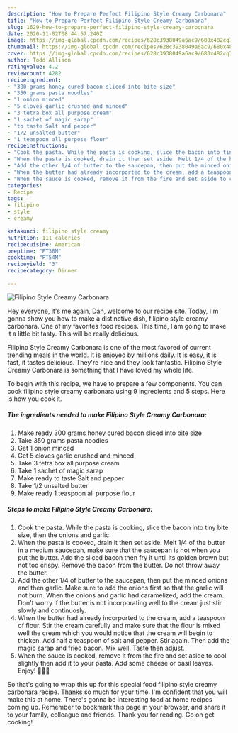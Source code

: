 ```yaml
---
description: "How to Prepare Perfect Filipino Style Creamy Carbonara"
title: "How to Prepare Perfect Filipino Style Creamy Carbonara"
slug: 1629-how-to-prepare-perfect-filipino-style-creamy-carbonara
date: 2020-11-02T08:44:57.240Z
image: https://img-global.cpcdn.com/recipes/628c3938049a6ac9/680x482cq70/filipino-style-creamy-carbonara-recipe-main-photo.jpg
thumbnail: https://img-global.cpcdn.com/recipes/628c3938049a6ac9/680x482cq70/filipino-style-creamy-carbonara-recipe-main-photo.jpg
cover: https://img-global.cpcdn.com/recipes/628c3938049a6ac9/680x482cq70/filipino-style-creamy-carbonara-recipe-main-photo.jpg
author: Todd Allison
ratingvalue: 4.2
reviewcount: 4282
recipeingredient:
- "300 grams honey cured bacon sliced into bite size"
- "350 grams pasta noodles"
- "1 onion minced"
- "5 cloves garlic crushed and minced"
- "3 tetra box all purpose cream"
- "1 sachet of magic sarap"
- "to taste Salt and pepper"
- "1/2 unsalted butter"
- "1 teaspoon all purpose flour"
recipeinstructions:
- "Cook the pasta. While the pasta is cooking, slice the bacon into tiny bite size, then the onions and garlic."
- "When the pasta is cooked, drain it then set aside. Melt 1/4 of the butter in a medium saucepan, make sure that the saucepan is hot when you put the butter. Add the sliced bacon then fry it until its golden brown but not too crispy. Remove the bacon from the butter. Do not throw away the butter."
- "Add the other 1/4 of butter to the saucepan, then put the minced onions and then garlic. Make sure to add the onions first so that the garlic will not burn. When the onions and garlic had caramelized, add the cream. Don&#39;t worry if the butter is not incorporating well to the cream just stir slowly and continuosly."
- "When the butter had already incorported to the cream, add a teaspoon of flour. Stir the cream carefully and make sure that the flour is mixed well the cream which you would notice that the cream will begin to thicken. Add half a teaspoon of salt and pepper. Stir again. Then add the magic sarap and fried bacon. Mix well. Taste then adjust."
- "When the sauce is cooked, remove it from the fire and set aside to cool slightly then add it to your pasta. Add some cheese or basil leaves. Enjoy! 👍🏽🍝"
categories:
- Recipe
tags:
- filipino
- style
- creamy

katakunci: filipino style creamy 
nutrition: 111 calories
recipecuisine: American
preptime: "PT38M"
cooktime: "PT54M"
recipeyield: "3"
recipecategory: Dinner

---
```



![Filipino Style Creamy Carbonara](https://img-global.cpcdn.com/recipes/628c3938049a6ac9/680x482cq70/filipino-style-creamy-carbonara-recipe-main-photo.jpg)

Hey everyone, it's me again, Dan, welcome to our recipe site. Today, I'm gonna show you how to make a distinctive dish, filipino style creamy carbonara. One of my favorites food recipes. This time, I am going to make it a little bit tasty. This will be really delicious.

Filipino Style Creamy Carbonara is one of the most favored of current trending meals in the world. It is enjoyed by millions daily. It is easy, it is fast, it tastes delicious. They're nice and they look fantastic. Filipino Style Creamy Carbonara is something that I have loved my whole life.




To begin with this recipe, we have to prepare a few components. You can cook filipino style creamy carbonara using 9 ingredients and 5 steps. Here is how you cook it.

<!--inarticleads1-->

##### The ingredients needed to make Filipino Style Creamy Carbonara:

1. Make ready 300 grams honey cured bacon sliced into bite size
1. Take 350 grams pasta noodles
1. Get 1 onion minced
1. Get 5 cloves garlic crushed and minced
1. Take 3 tetra box all purpose cream
1. Take 1 sachet of magic sarap
1. Make ready to taste Salt and pepper
1. Take 1/2 unsalted butter
1. Make ready 1 teaspoon all purpose flour




<!--inarticleads2-->

##### Steps to make Filipino Style Creamy Carbonara:

1. Cook the pasta. While the pasta is cooking, slice the bacon into tiny bite size, then the onions and garlic.
1. When the pasta is cooked, drain it then set aside. Melt 1/4 of the butter in a medium saucepan, make sure that the saucepan is hot when you put the butter. Add the sliced bacon then fry it until its golden brown but not too crispy. Remove the bacon from the butter. Do not throw away the butter.
1. Add the other 1/4 of butter to the saucepan, then put the minced onions and then garlic. Make sure to add the onions first so that the garlic will not burn. When the onions and garlic had caramelized, add the cream. Don&#39;t worry if the butter is not incorporating well to the cream just stir slowly and continuosly.
1. When the butter had already incorported to the cream, add a teaspoon of flour. Stir the cream carefully and make sure that the flour is mixed well the cream which you would notice that the cream will begin to thicken. Add half a teaspoon of salt and pepper. Stir again. Then add the magic sarap and fried bacon. Mix well. Taste then adjust.
1. When the sauce is cooked, remove it from the fire and set aside to cool slightly then add it to your pasta. Add some cheese or basil leaves. Enjoy! 👍🏽🍝




So that's going to wrap this up for this special food filipino style creamy carbonara recipe. Thanks so much for your time. I'm confident that you will make this at home. There's gonna be interesting food at home recipes coming up. Remember to bookmark this page in your browser, and share it to your family, colleague and friends. Thank you for reading. Go on get cooking!
